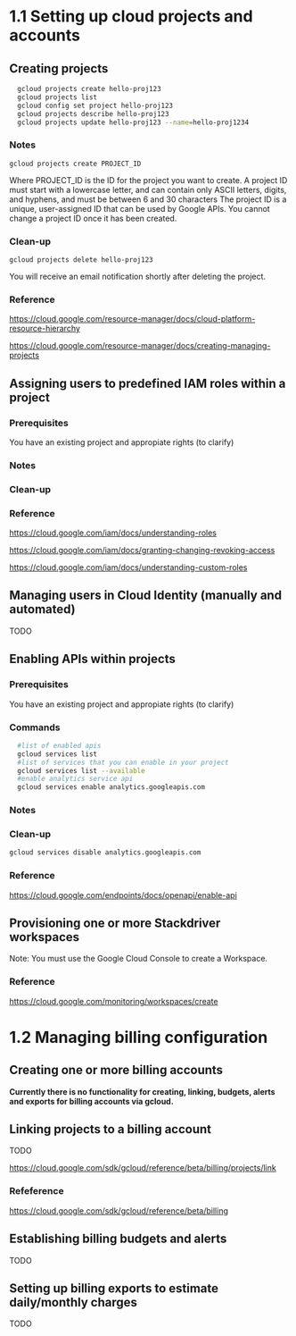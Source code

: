 
# 1.1 Setting up cloud projects and accounts

## Creating projects

```bash
  gcloud projects create hello-proj123
  gcloud projects list
  gcloud config set project hello-proj123
  gcloud projects describe hello-proj123
  gcloud projects update hello-proj123 --name=hello-proj1234
```

### Notes

  ```
  gcloud projects create PROJECT_ID
  ```
  
Where PROJECT_ID is the ID for the project you want to create. A project ID must start with a lowercase letter, and can contain only ASCII letters, digits, and hyphens, and must be between 6 and 30 characters
The project ID is a unique, user-assigned ID that can be used by Google APIs.
You cannot change a project ID once it has been created.

### Clean-up

```
gcloud projects delete hello-proj123
```

You will receive an email notification shortly after deleting the project.


### Reference

https://cloud.google.com/resource-manager/docs/cloud-platform-resource-hierarchy

https://cloud.google.com/resource-manager/docs/creating-managing-projects



## Assigning users to predefined IAM roles within a project

### Prerequisites

You have an existing project and appropiate rights (to clarify)

### Notes

### Clean-up

### Reference
https://cloud.google.com/iam/docs/understanding-roles

https://cloud.google.com/iam/docs/granting-changing-revoking-access

https://cloud.google.com/iam/docs/understanding-custom-roles


## Managing users in Cloud Identity (manually and automated)

TODO

## Enabling APIs within projects

### Prerequisites

You have an existing project and appropiate rights (to clarify)

### Commands

```bash
  #list of enabled apis
  gcloud services list
  #list of services that you can enable in your project
  gcloud services list --available
  #enable analytics service api
  gcloud services enable analytics.googleapis.com
```

### Notes

### Clean-up

```bash
gcloud services disable analytics.googleapis.com
```

### Reference
https://cloud.google.com/endpoints/docs/openapi/enable-api


## Provisioning one or more Stackdriver workspaces

Note: You must use the Google Cloud Console to create a Workspace.

### Reference

https://cloud.google.com/monitoring/workspaces/create

# 1.2 Managing billing configuration

## Creating one or more billing accounts

**Currently there is no functionality for creating, linking, budgets, alerts and exports for billing accounts via gcloud.**

## Linking projects to a billing account

TODO

https://cloud.google.com/sdk/gcloud/reference/beta/billing/projects/link

### Refeference
https://cloud.google.com/sdk/gcloud/reference/beta/billing

## Establishing billing budgets and alerts
TODO

## Setting up billing exports to estimate daily/monthly charges
TODO



